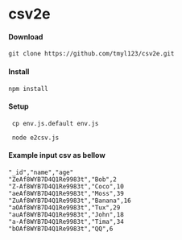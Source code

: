 # csv2e

#### Download

```git clone https://github.com/tmyl123/csv2e.git```



#### Install

```npm install```



#### Setup

``` cp env.js.default env.js```

``` node e2csv.js```


#### Example input csv as bellow

```
"_id","name","age"
"ZeAf8WYB7D4Q1Re9983t","Bob",2
"Z-Af8WYB7D4Q1Re9983t","Coco",10
"aeAf8WYB7D4Q1Re9983t","Moss",39
"ZuAf8WYB7D4Q1Re9983t","Banana",16
"aOAf8WYB7D4Q1Re9983t","Tux",29
"auAf8WYB7D4Q1Re9983t","John",18
"a-Af8WYB7D4Q1Re9983t","Tima",34
"bOAf8WYB7D4Q1Re9983t","QQ",6
```

